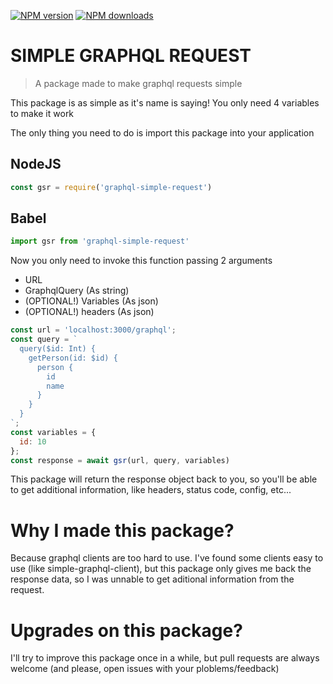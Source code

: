 <p>
    <a href="https://www.npmjs.com/package/graphql-simple-request"><img src="https://img.shields.io/npm/v/graphql-simple-request.svg?maxAge=3600" alt="NPM version" /></a>
    <a href="https://www.npmjs.com/package/graphql-simple-request"><img src="https://img.shields.io/npm/dt/graphql-simple-request.svg?maxAge=3600" alt="NPM downloads" /></a>
</p>


# SIMPLE GRAPHQL REQUEST

> A package made to make graphql requests simple

This package is as simple as it's name is saying! You only need 4 variables to make it work

The only thing you need to do is import this package into your application

## NodeJS
```js
const gsr = require('graphql-simple-request')
```

## Babel
```js
import gsr from 'graphql-simple-request'
```

Now you only need to invoke this function passing 2 arguments
- URL
- GraphqlQuery (As string)
- (OPTIONAL!) Variables (As json)
- (OPTIONAL!) headers (As json)

```js
const url = 'localhost:3000/graphql';
const query = `
  query($id: Int) {
    getPerson(id: $id) {
      person {
        id
        name
      }
    }
  }
`;
const variables = {
  id: 10
};
const response = await gsr(url, query, variables)
```

This package will return the response object back to you, so you'll be able to get additional information, like headers, status code, config, etc...

# Why I made this package?
Because graphql clients are too hard to use. I've found some clients easy to use (like simple-graphql-client), but this package only gives me back the response data, so I was unnable to get aditional information from the request.

# Upgrades on this package?
I'll try to improve this package once in a while, but pull requests are always welcome (and please, open issues with your ploblems/feedback)
